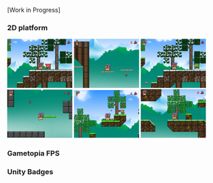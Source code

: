 [Work in Progress]
### 2D platform
<img src="https://github.com/kevinml98/2DPlatform/blob/main/GameImages/MadPig.PNG" width="30%"></img> 
<img src="https://github.com/kevinml98/2DPlatform/blob/main/GameImages/MobilePlatform.PNG" width="30%"></img> 
<img src="https://github.com/kevinml98/2DPlatform/blob/main/GameImages/NormalPig.PNG" width="30%"></img> 
<img src="https://github.com/kevinml98/2DPlatform/blob/main/GameImages/OneWayPlatform.PNG" width="30%"></img> 
<img src="https://github.com/kevinml98/2DPlatform/blob/main/GameImages/Plant.PNG" width="30%"></img> 
<img src="https://github.com/kevinml98/2DPlatform/blob/main/GameImages/Start.PNG" width="30%"></img> 

### Gametopia FPS

### Unity Badges

<div data-iframe-width="150" data-iframe-height="270" data-share-badge-id="e37ba868-c6a0-4a30-b79f-69e809c9ef25" data-share-badge-host="https://www.credly.com"></div><script type="text/javascript" async src="//cdn.credly.com/assets/utilities/embed.js"></script>

<div data-iframe-width="150" data-iframe-height="270" data-share-badge-id="f6454eac-8eb9-4407-abf0-9ce530def861" data-share-badge-host="https://www.credly.com"></div><script type="text/javascript" async src="//cdn.credly.com/assets/utilities/embed.js"></script>
